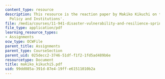 ```yaml
---
content_type: resource
description: This resource is the reaction paper by Makiko Kikuchi on the topic 'Disaster
  Policy and Institutions'.
file: /media/courses/11-941-disaster-vulnerability-and-resilience-spring-2005/99dd085a391d87e419ffe61511010b2a_makiko_kikuchi5.pdf
file_type: application/pdf
learning_resource_types:
- Assignments
ocw_type: OCWFile
parent_title: Assignments
parent_type: CourseSection
parent_uid: 025decc2-3746-51df-f1f2-1fd5ad489b6e
resourcetype: Document
title: makiko_kikuchi5.pdf
uid: 99dd085a-391d-87e4-19ff-e61511010b2a
---
```

